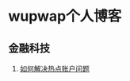 # wupwap个人博客
<!-- ## c++ -->
<!-- 1. [c++思考](https://wupwap.github.io/c++思考)  -->
## 金融科技
1. [如何解决热点账户问题](https://wupwap.github.io/如何解决热点账户问题) 
